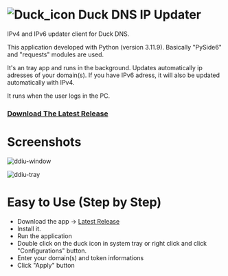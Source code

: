 # ![Duck_icon](https://github.com/user-attachments/assets/c7a2ab4a-8b32-4b1c-98ac-9e20f736e4e1) Duck DNS IP Updater

IPv4 and IPv6 updater client for Duck DNS.

This application developed with Python (version 3.11.9).
Basically "PySide6" and "requests" modules are used.

It's an tray app and runs in the background. Updates automatically ip adresses of your domain(s).
If you have IPv6 adress, it will also be updated automatically with IPv4.

It runs when the user logs in the PC.


### [Download The Latest Release](https://github.com/Movansha/duck-dns-ip-updater/releases/latest)


# Screenshots
![ddiu-window](https://github.com/user-attachments/assets/637ebd9e-18d0-4372-95d9-1ce4d6186ca5)

![ddiu-tray](https://github.com/user-attachments/assets/38dd425d-fe0b-4911-ace6-6121ec924f56)



# Easy to Use (Step by Step)
- Download the app -> [Latest Release](https://github.com/Movansha/duck-dns-ip-updater/releases/latest)
- Install it.
- Run the application
- Double click on the duck icon in system tray or right click and click "Configurations" button.
- Enter your domain(s) and token informations
- Click "Apply" button
